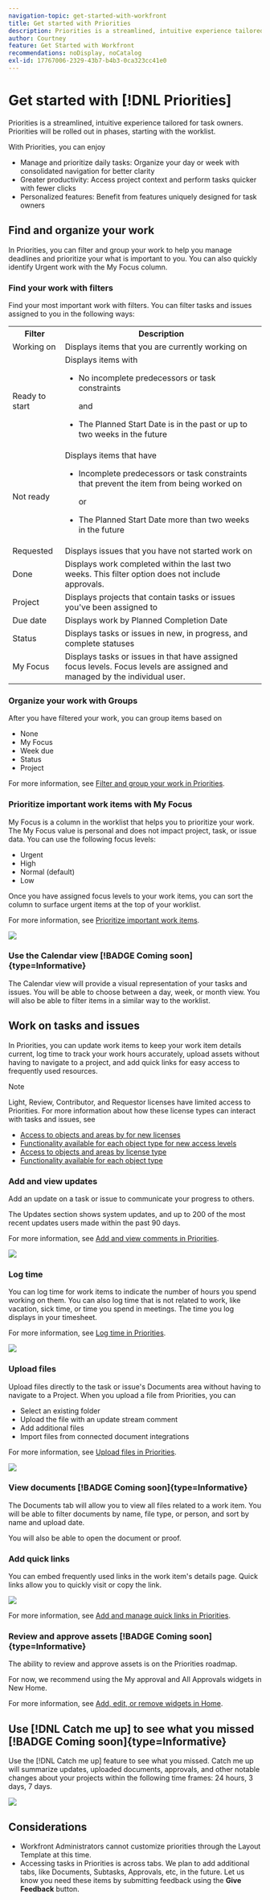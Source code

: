 ```yaml
---
navigation-topic: get-started-with-workfront
title: Get started with Priorities
description: Priorities is a streamlined, intuitive experience tailored for task owners.
author: Courtney
feature: Get Started with Workfront
recommendations: noDisplay, noCatalog
exl-id: 17767006-2329-43b7-b4b3-0ca323cc41e0
---
```

# Get started with [!DNL Priorities]

Priorities is a streamlined, intuitive experience tailored for task owners. Priorities will be rolled out in phases, starting with the worklist.

With Priorities, you can enjoy

* Manage and prioritize daily tasks: Organize your day or week with consolidated navigation for better clarity
* Greater productivity: Access project context and perform tasks quicker with fewer clicks
* Personalized features: Benefit from features uniquely designed for task owners

## Find and organize your work

In Priorities, you can filter and group your work to help you manage deadlines and prioritize your what is important to you. You can also quickly identify Urgent work with the My Focus column.

### Find your work with filters

Find your most important work with filters. You can filter tasks and issues assigned to you in the following ways:

<table>
  <tbody>
   <tr>
   <th>Filter</th>
   <th>Description</th>
   </tr>
    <tr>
      <td>Working on</td>
      <td>Displays items that you are currently working on</td>
    </tr>
    <tr>
      <td>Ready to start</td>
      <td>Displays items with 
      <ul>
      <li>No incomplete predecessors or task constraints</li>
      <p>and</p>
      <li>The Planned Start Date is in the past or up to two weeks in the future</li>
      </ul>
      </td>
    </tr>
    <tr>
      <td>Not ready</td>
      <td>Displays items that have
       <ul>
      <li>Incomplete predecessors or task constraints that prevent the item from being worked on</li>
      <p>or</p>
      <li>The Planned Start Date more than two weeks in the future</li>
      </ul>
       </td>
    </tr>
    <tr>
      <td>Requested</td>
      <td>Displays issues that you have not started work on</td>
    </tr>
      <td>Done</td>
      <td>Displays work completed within the last two weeks. This filter option does not include approvals.</td>
    </tr>
    <tr>
    <td>Project</td>
    <td>Displays projects that contain tasks or issues you've been assigned to</td>
    </tr>
    <tr>
    <td>Due date</td>
    <td>Displays work by Planned Completion Date</td>
    </tr>
    <tr>
    <td>Status</td>
    <td>Displays tasks or issues in new, in progress, and complete statuses</td>
    </tr>
     <tr>
    <td>My Focus</td>
    <td>Displays tasks or issues in that have assigned focus levels. Focus levels are assigned and managed by the individual user.</td>
    </tr>
  </tbody>
</table>

### Organize your work with Groups

After you have filtered your work, you can group items based on

* None
* My Focus
* Week due
* Status
* Project

For more information, see [Filter and group your work in Priorities](/help/quicksilver/workfront-basics/priorities/filter-group-work-priorities.md).

### Prioritize important work items with My Focus

My Focus is a column in the worklist that helps you to prioritize your work. The My Focus value is personal and does not impact project, task, or issue data. You can use the following focus levels:
 
* Urgent 
* High  
* Normal (default)
* Low

Once you have assigned focus levels to your work items, you can sort the column to surface urgent items at the top of your worklist.

For more information, see [Prioritize important work items](/help/quicksilver/workfront-basics/priorities/prioritize-work-items.md).

![](assets/my-focus-column.png)

### Use the Calendar view [!BADGE Coming soon]{type=Informative}

The Calendar view will provide a visual representation of your tasks and issues. You will be able to choose between a day, week, or month view. You will also be able to filter items in a similar way to the worklist.

## Work on tasks and issues

In Priorities, you can update work items to keep your work item details current, log time to track your work hours accurately, upload assets without having to navigate to a project, and add quick links for easy access to frequently used resources.

>[!NOTE]
>
>Light, Review, Contributor, and Requestor licenses have limited access to Priorities. For more information about how these license types can interact with tasks and issues, see 
>
>* [Access to objects and areas by for new licenses](/help/quicksilver/administration-and-setup/add-users/how-access-levels-work/access-to-objects-areas-license-types.md)
>* [Functionality available for each object type for new access levels](/help/quicksilver/administration-and-setup/add-users/how-access-levels-work/functionality-available-for-objects.md) 
>* [Access to objects and areas by license type](/help/quicksilver/administration-and-setup/add-users/access-levels-and-object-permissions/access-to-objects-and-areas-by-license-type.md) 
>* [Functionality available for each object type](/help/quicksilver/administration-and-setup/add-users/access-levels-and-object-permissions/functionality-available-for-each-object-type.md) 


### Add and view updates

Add an update on a task or issue to communicate your progress to others.

The Updates section shows system updates, and up to 200 of the most recent updates users made within the past 90 days.

For more information, see [Add and view comments in Priorities](/help/quicksilver/workfront-basics/priorities/add-view-updates-priorities.md).

![](assets/new-update.png)

### Log time

You can log time for work items to indicate the number of hours you spend working on them. You can also log time that is not related to work, like vacation, sick time, or time you spend in meetings. The time you log displays in your timesheet.

For more information, see [Log time in Priorities](/help/quicksilver/workfront-basics/priorities/log-time-priorities.md).

![](assets/log-time.png)

### Upload files

Upload files directly to the task or issue's Documents area without having to navigate to a Project. When you upload a file from Priorities, you can

* Select an existing folder
* Upload the file with an update stream comment
* Add additional files
* Import files from connected document integrations

For more information, see [Upload files in Priorities](/help/quicksilver/workfront-basics/priorities/upload-files-in-priorities.md).

![](assets/upload-file.png)

### View documents [!BADGE Coming soon]{type=Informative}

The Documents tab will allow you to view all files related to a work item. You will be able to filter documents by name, file type, or person, and sort by name and upload date.

You will also be able to open the document or proof.

### Add quick links

You can embed frequently used links in the work item's details page. Quick links allow you to quickly visit or copy the link. 

![](assets/quick-links.png)

For more information, see [Add and manage quick links in Priorities](/help/quicksilver/workfront-basics/priorities/quick-links-priorities.md).

### Review and approve assets [!BADGE Coming soon]{type=Informative}

The ability to review and approve assets is on the Priorities roadmap.

For now, we recommend using the My approval and All Approvals widgets in New Home. 

For more information, see [Add, edit, or remove widgets in Home](/help/quicksilver/workfront-basics/using-home/using-the-home-area/add-edit-remove-widgets-in-new-home.md).


## Use [!DNL Catch me up] to see what you missed [!BADGE Coming soon]{type=Informative}

Use the [!DNL Catch me up] feature to see what you missed. Catch me up will summarize updates, uploaded documents, approvals, and other notable changes about your projects within the following time frames: 24 hours, 3 days, 7 days. 


![](assets/catch-me-up.png)

## Considerations

* Workfront Administrators cannot customize priorities through the Layout Template at this time.
* Accessing tasks in Priorities is across tabs. We plan to add additional tabs, like Documents, Subtasks, Approvals, etc, in the future. Let us know you need these items by submitting feedback using the **Give Feedback** button.
